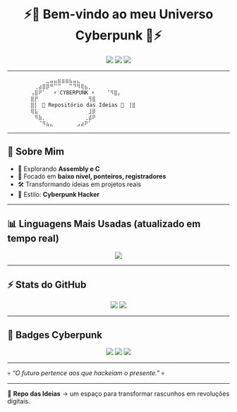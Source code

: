 <h1 align="center">⚡👾 Bem-vindo ao meu Universo Cyberpunk 👾⚡</h1>

<p align="center">
  <img src="https://img.shields.io/badge/Hacker%20Mode-ON-green?style=for-the-badge&logo=linux&logoColor=black" />
  <img src="https://img.shields.io/badge/Assembly-💀-purple?style=for-the-badge" />
  <img src="https://img.shields.io/badge/C-Language-blue?style=for-the-badge&logo=c&logoColor=white" />
</p>

---

```
⠀⠀⠀⠀⠀⠀⠀⠀⠀⠀⣀⣤⣤⣶⣶⣶⣦⣤⣄⠀⠀⠀⠀⠀⠀⠀  
⠀⠀⠀⠀⠀⠀⠀⢀⣴⣿⡿⠛⠉⠉⠀⠀⠉⠙⠻⢿⣦⡀⠀⠀⠀⠀  
⠀⠀⠀⠀⠀⠀⢠⣿⠟⠁⠀⠀⚡ CYBERPUNK ⚡⠀⠀⠀⠈⠻⣿⡄⠀⠀⠀  
⠀⠀⠀⠀⠀⠀⣿⡟⠀⠀⠀⠀⠀⠀⠀⠀⠀⠀⠀⠀⠀⢻⣿⠀⠀⠀  
⠀⠀⠀⠀⠀⠀⣿⡇⠀👾 Repositório das Ideias 👾⠀⢸⣿⠀⠀⠀  
⠀⠀⠀⠀⠀⠀⢿⣧⠀⠀⠀⠀⠀⠀⠀⠀⠀⠀⠀⠀⠀⣸⡿⠀⠀⠀  
⠀⠀⠀⠀⠀⠀⠀⠻⣷⡀⠀⠀⠀⠀⠀⠀⠀⠀⠀⠀⢀⣾⠟⠀⠀⠀  
⠀⠀⠀⠀⠀⠀⠀⠀⠈⠻⣦⣄⠀⠀⠀⠀⠀⠀⣠⣴⠟⠁⠀⠀⠀⠀  
```

---

## 🚀 Sobre Mim
- 💾 Explorando **Assembly e C**  
- 🔬 Focado em **baixo nível, ponteiros, registradores**  
- 🛠️ Transformando ideias em projetos reais  
- 🌌 Estilo: **Cyberpunk Hacker**  

---

## 📊 Linguagens Mais Usadas (atualizado em tempo real)

<p align="center">
  <img src="https://github-readme-stats.vercel.app/api/top-langs/?username=SEU_USUARIO&layout=compact&theme=tokyonight&hide_border=true&langs_count=10" />
</p>

---

## ⚡ Stats do GitHub

<p align="center">
  <img src="https://github-readme-stats.vercel.app/api?username=SEU_USUARIO&show_icons=true&theme=radical&hide_border=true" />
  <img src="https://github-readme-streak-stats.herokuapp.com?user=SEU_USUARIO&theme=neon-dark&hide_border=true" />
</p>

---

## 🎨 Badges Cyberpunk

<p align="center">
  <img src="https://img.shields.io/badge/NeoTokyo-Terminal-green?style=for-the-badge&logo=matrix&logoColor=white" />
  <img src="https://img.shields.io/badge/CyberSecurity-H4ck3r-purple?style=for-the-badge&logo=torproject&logoColor=white" />
  <img src="https://img.shields.io/badge/Coding-Assembly%20%26%20C-blue?style=for-the-badge&logo=gnuemacs&logoColor=white" />
</p>

---

💀 *“O futuro pertence aos que hackeiam o presente.”* 💀  

---

🔮 **Repo das Ideias** → um espaço para transformar rascunhos em revoluções digitais.  
